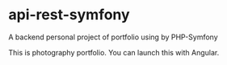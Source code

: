 # api-rest-symfony
A backend personal project of portfolio using by PHP-Symfony

This is photography portfolio. You can launch this with Angular.
